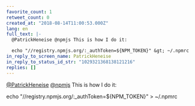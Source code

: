 ```yaml
---
favorite_count: 1
retweet_count: 0
created_at: "2018-08-14T11:00:53.000Z"
lang: en
full_text: |-
  @PatrickHeneise @npmjs This is how I do it:

  echo "//registry.npmjs.org/:_authToken=${NPM_TOKEN}" &gt; ~/.npmrc
in_reply_to_screen_name: PatrickHeneise
in_reply_to_status_id_str: "1029321368138121216"
replies: []
---
```


[@PatrickHeneise](https://twitter.com/PatrickHeneise)
[@npmjs](https://twitter.com/npmjs) This is how I do it:

echo "//registry.npmjs.org/:\_authToken=${NPM_TOKEN}" &gt; ~/.npmrc
